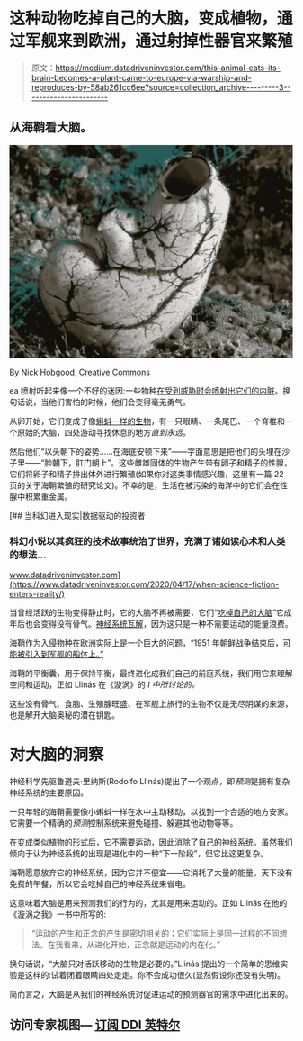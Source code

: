 # 这种动物吃掉自己的大脑，变成植物，通过军舰来到欧洲，通过射掉性器官来繁殖

> 原文：<https://medium.datadriveninvestor.com/this-animal-eats-its-brain-becomes-a-plant-came-to-europe-via-warship-and-reproduces-by-58ab261cc6ee?source=collection_archive---------3----------------------->

## 从海鞘看大脑。

![](img/d796e3f445bb39f657e587b0d6eb45a4.png)

By Nick Hobgood, [Creative Commons](https://creativecommons.org/licenses/by-sa/3.0)

ea 喷射听起来像一个不好的迷因:一些物种[在受到威胁时会喷射出它们的内脏](https://www.discovermagazine.com/planet-earth/nervous-sea-squirts-squirt-out-their-stomachs-and-grow-new-ones)。换句话说，当他们害怕的时候，他们会变得毫无勇气。

从卵开始，它们变成了像[蝌蚪一样的生物](http://www.mesa.edu.au/tunicates/)，有一只眼睛、一条尾巴、一个脊椎和一个原始的大脑，四处游动寻找休息的地方*直到永远*。

然后他们“以头朝下的姿势……在海底安顿下来”——字面意思是把他们的头埋在沙子里——“脸朝下，肛门朝上”。这些雌雄同体的生物产生带有卵子和精子的性腺，它们将卵子和精子排出体外进行繁殖(如果你对这类事情感兴趣，这里有一篇 22 页的关于海鞘繁殖的研究论文)。不幸的是，生活在被污染的海洋中的它们会在性腺中积累重金属。

[](https://www.datadriveninvestor.com/2020/04/17/when-science-fiction-enters-reality/) [## 当科幻进入现实|数据驱动的投资者

### 科幻小说以其疯狂的技术故事统治了世界，充满了诸如读心术和人类的想法…

www.datadriveninvestor.com](https://www.datadriveninvestor.com/2020/04/17/when-science-fiction-enters-reality/) 

当曾经活跃的生物变得静止时，它的大脑不再被需要，它们“[吃掉自己的大脑](http://www.columbia.edu/itc/cerc/danoff-burg/invasion_bio/inv_spp_summ/Didemnum_sp.html)”它成年后也会变得没有骨气。[神经系统瓦解](https://ucmp.berkeley.edu/chordata/urochordata.html)，因为这只是一种不需要运动的能量浪费。

海鞘作为入侵物种在欧洲实际上是一个巨大的问题，“1951 年朝鲜战争结束后，[可能被引入到军舰的船体上。”](https://www.marlin.ac.uk/species/detail/1883)

海鞘的平衡囊，用于保持平衡，最终进化成我们自己的前庭系统，我们用它来理解空间和运动，正如 Llinás 在《漩涡》的 *I 中所讨论的。*

这些没有骨气、食脑、生殖腺旺盛、在军舰上旅行的生物不仅是无尽阴谋的来源，也是解开大脑奥秘的潜在钥匙。

# 对大脑的洞察

神经科学先驱鲁道夫·里纳斯(Rodolfo Llinás)提出了一个观点，即*预测*是拥有复杂神经系统的主要原因。

一只年轻的海鞘需要像小蝌蚪一样在水中主动移动，以找到一个合适的地方安家。它需要一个精确的*预测*控制系统来避免碰撞、躲避其他动物等等。

在变成类似植物的形式后，它不需要运动，因此消除了自己的神经系统。虽然我们倾向于认为神经系统的出现是进化中的一种“下一阶段”，但它比这更复杂。

海鞘愿意放弃它的神经系统，因为它并不便宜——它消耗了大量的能量。天下没有免费的午餐，所以它会吃掉自己的神经系统来省电。

这意味着大脑是用来预测我们的行为的，尤其是用来运动的。正如 Llinás 在他的《漩涡之我》一书中所写的:

> “运动的产生和正念的产生是密切相关的；它们实际上是同一过程的不同想法。在我看来，从进化开始，正念就是运动的内在化。”

换句话说，“大脑只对活跃移动的生物是必要的。”Llinás 提出的一个简单的思维实验是这样的:试着闭着眼睛四处走走。你不会成功很久(显然假设你还没有失明)。

简而言之，大脑是从我们的神经系统对促进运动的预测器官的需求中进化出来的。

## 访问专家视图— [订阅 DDI 英特尔](https://datadriveninvestor.com/ddi-intel)